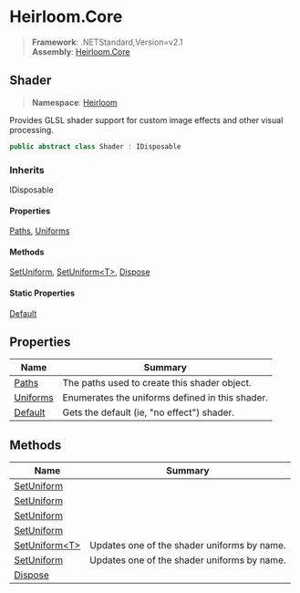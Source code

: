# Heirloom.Core

> **Framework**: .NETStandard,Version=v2.1  
> **Assembly**: [Heirloom.Core][0]  

## Shader

> **Namespace**: [Heirloom][0]  

Provides GLSL shader support for custom image effects and other visual processing.

```cs
public abstract class Shader : IDisposable
```

### Inherits

IDisposable

#### Properties

[Paths][1], [Uniforms][2]

#### Methods

[SetUniform][3], [SetUniform\<T>][4], [Dispose][5]

#### Static Properties

[Default][6]

## Properties

| Name          | Summary                                         |
|---------------|-------------------------------------------------|
| [Paths][1]    | The paths used to create this shader object.    |
| [Uniforms][2] | Enumerates the uniforms defined in this shader. |
| [Default][6]  | Gets the default (ie, "no effect") shader.      |

## Methods

| Name                | Summary                                     |
|---------------------|---------------------------------------------|
| [SetUniform][3]     |                                             |
| [SetUniform][3]     |                                             |
| [SetUniform][3]     |                                             |
| [SetUniform][3]     |                                             |
| [SetUniform\<T>][4] | Updates one of the shader uniforms by name. |
| [SetUniform][3]     | Updates one of the shader uniforms by name. |
| [Dispose][5]        |                                             |

[0]: ../Heirloom.Core.md
[1]: Heirloom.Shader.Paths.md
[2]: Heirloom.Shader.Uniforms.md
[3]: Heirloom.Shader.SetUniform.md
[4]: Heirloom.Shader.SetUniform[T].md
[5]: Heirloom.Shader.Dispose.md
[6]: Heirloom.Shader.Default.md

